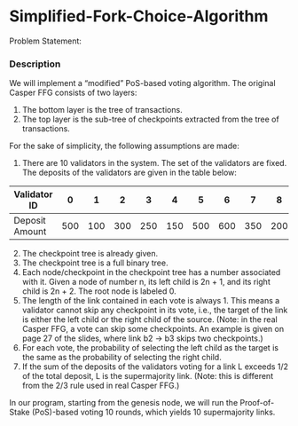 # Simplified-Fork-Choice-Algorithm

Problem Statement:

### Description

We will implement a “modified” PoS-based voting algorithm. The original
Casper FFG consists of two layers:

1. The bottom layer is the tree of transactions.
2. The top layer is the sub-tree of checkpoints extracted from the tree of transactions.

For the sake of simplicity, the following assumptions are made:

1. There are 10 validators in the system. The set of the validators are fixed. The deposits of the validators are given in the table below:

| Validator ID   | 0   | 1   | 2   | 3   | 4   | 5   | 6   | 7   | 8   | 9   |
| -------------- | --- | --- | --- | --- | --- | --- | --- | --- | --- | --- |
| Deposit Amount | 500 | 100 | 300 | 250 | 150 | 500 | 600 | 350 | 200 | 150 |

2. The checkpoint tree is already given.
3. The checkpoint tree is a full binary tree.
4. Each node/checkpoint in the checkpoint tree has a number associated with it. Given a
   node of number n, its left child is 2n + 1, and its right child is 2n + 2. The root node is labeled 0.
5. The length of the link contained in each vote is always 1. This means a validator cannot skip any checkpoint in its vote, i.e., the target of the link is either the left child or the
right child of the source. (Note: in the real Casper FFG, a vote can skip some checkpoints. An example is given on page 27 of the slides, where link b2 → b3 skips two
checkpoints.)
6. For each vote, the probability of selecting the left child as the target is the same as the probability of selecting the right child.
7. If the sum of the deposits of the validators voting for a link L exceeds 1/2 of the total deposit, L is the supermajority link. (Note: this is different from the 2/3 rule used in
real Casper FFG.)

In our program, starting from the genesis node, we will run the Proof-of-Stake (PoS)-based voting 10 rounds, which yields 10 supermajority links.
